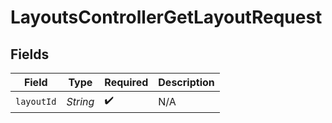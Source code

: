 # LayoutsControllerGetLayoutRequest


## Fields

| Field              | Type               | Required           | Description        |
| ------------------ | ------------------ | ------------------ | ------------------ |
| `layoutId`         | *String*           | :heavy_check_mark: | N/A                |
